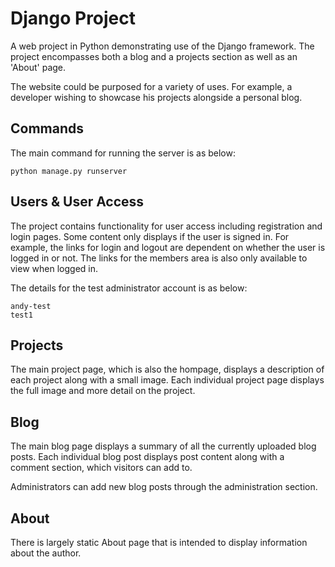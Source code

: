 # Django Project
A web project in Python demonstrating use of the Django framework. The project encompasses both a blog and a projects section as well as an 'About' page.

The website could be purposed for a variety of uses. For example, a developer wishing to showcase his projects alongside a personal blog.

## Commands
The main command for running the server is as below:

```
python manage.py runserver
```

## Users & User Access
The project contains functionality for user access including registration and login pages. Some content only displays if the user is signed in. For example, the links for login and logout are dependent on whether the user is logged in or not. The links for the members area is also only available to view when logged in. 

The details for the test administrator account is as below:
```
andy-test
test1
```
## Projects
The main project page, which is also the hompage, displays a description of each project along with a small image. Each individual project page displays the full image and more detail on the project.

## Blog
The main blog page displays a summary of all the currently uploaded blog posts. Each individual blog post displays post content along with a comment section, which visitors can add to.

Administrators can add new blog posts through the administration section.

## About
There is largely static About page that is intended to display information about the author.

